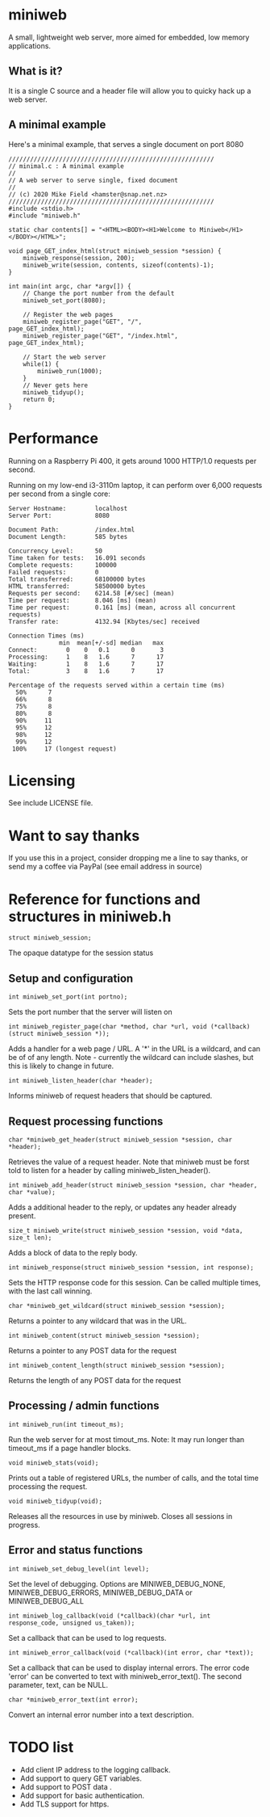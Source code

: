 # miniweb
A small, lightweight web server, more aimed for embedded, low memory applications.

## What is it?
It is a single C source and a header file will allow you to quicky hack up a web server.

## A minimal example
Here's a minimal example, that serves a single document on port 8080
```
/////////////////////////////////////////////////////////
// minimal.c : A minimal example
//
// A web server to serve single, fixed document
//
// (c) 2020 Mike Field <hamster@snap.net.nz>
/////////////////////////////////////////////////////////
#include <stdio.h>
#include "miniweb.h"

static char contents[] = "<HTML><BODY><H1>Welcome to Miniweb</H1></BODY></HTML>";

void page_GET_index_html(struct miniweb_session *session) {
    miniweb_response(session, 200);
    miniweb_write(session, contents, sizeof(contents)-1);
}

int main(int argc, char *argv[]) {
    // Change the port number from the default
    miniweb_set_port(8080);

    // Register the web pages
    miniweb_register_page("GET", "/",             page_GET_index_html);
    miniweb_register_page("GET", "/index.html",   page_GET_index_html);

    // Start the web server
    while(1) {
        miniweb_run(1000);
    }
    // Never gets here
    miniweb_tidyup();
    return 0;
}
```

# Performance
Running on a Raspberry Pi 400, it gets around 1000 HTTP/1.0 requests per second.

Running on my low-end i3-3110m laptop, it can perform over 6,000 requests per second from a single core:
```Server Software:        Miniweb/0.0.1
Server Hostname:        localhost
Server Port:            8080

Document Path:          /index.html
Document Length:        585 bytes

Concurrency Level:      50
Time taken for tests:   16.091 seconds
Complete requests:      100000
Failed requests:        0
Total transferred:      68100000 bytes
HTML transferred:       58500000 bytes
Requests per second:    6214.58 [#/sec] (mean)
Time per request:       8.046 [ms] (mean)
Time per request:       0.161 [ms] (mean, across all concurrent requests)
Transfer rate:          4132.94 [Kbytes/sec] received

Connection Times (ms)
              min  mean[+/-sd] median   max
Connect:        0    0   0.1      0       3
Processing:     1    8   1.6      7      17
Waiting:        1    8   1.6      7      17
Total:          3    8   1.6      7      17

Percentage of the requests served within a certain time (ms)
  50%      7
  66%      8
  75%      8
  80%      8
  90%     11
  95%     12
  98%     12
  99%     12
 100%     17 (longest request)
```

# Licensing
See include LICENSE file.

# Want to say thanks
If you use this in a project, consider dropping me a line to say thanks, or send my a coffee via PayPal (see email address in source)

# Reference for functions and structures in miniweb.h

    struct miniweb_session;
The opaque datatype for the session status

## Setup and configuration

    int miniweb_set_port(int portno);
Sets the port number that the server will listen on

    int miniweb_register_page(char *method, char *url, void (*callback)(struct miniweb_session *));
Adds a handler for a web page / URL. A '*' in the URL is a wildcard, and can be of of any length. 
Note - currently the wildcard can include slashes, but this is likely to change in future.

    int miniweb_listen_header(char *header);
Informs miniweb of request headers that should be captured.

## Request processing functions

    char *miniweb_get_header(struct miniweb_session *session, char *header);
Retrieves the value of a request header. Note that miniweb must be forst told to listen for a header by 
calling miniweb\_listen\_header().

    int miniweb_add_header(struct miniweb_session *session, char *header, char *value);
Adds a additional header to the reply, or updates any header already present.

    size_t miniweb_write(struct miniweb_session *session, void *data, size_t len);
Adds a block of data to the reply body.

    int miniweb_response(struct miniweb_session *session, int response);
Sets the HTTP response code for this session. Can be called multiple times, with the last call winning.

    char *miniweb_get_wildcard(struct miniweb_session *session);
Returns a pointer to any wildcard that was in the URL.

    int miniweb_content(struct miniweb_session *session);
Returns a pointer to any POST data for the request

    int miniweb_content_length(struct miniweb_session *session);
Returns the length of any POST data for the request

## Processing / admin functions

    int miniweb_run(int timeout_ms);
Run the web server for at most timout\_ms. Note: It may run longer than timeout\_ms if a page handler blocks.

    void miniweb_stats(void);
Prints out a table of registered URLs, the number of calls, and the total time processing the request.

    void miniweb_tidyup(void);
Releases all the resources in use by miniweb. Closes all sessions in progress.

## Error and status functions

    int miniweb_set_debug_level(int level);
Set the level of debugging. Options are MINIWEB\_DEBUG\_NONE, MINIWEB\_DEBUG\_ERRORS, MINIWEB\_DEBUG\_DATA or MINIWEB\_DEBUG\_ALL 

    int miniweb_log_callback(void (*callback)(char *url, int response_code, unsigned us_taken));
Set a callback that can be used to log requests.

    int miniweb_error_callback(void (*callback)(int error, char *text));
Set a callback that can be used to display internal errors. The error code 'error' can be converted to text with miniweb\_error\_text().
The second parameter, text, can be NULL.

    char *miniweb_error_text(int error);
Convert an internal error number into a text description.

# TODO list
* Add client IP address to the logging callback.
* Add support to query GET variables.
* Add support to POST data .
* Add support for basic authentication.
* Add TLS support for https.
